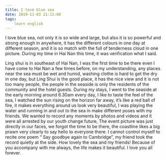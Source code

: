 ```yaml
---
title: I love blue sea
date: 2019-11-03 21:11:00
tags:
    learn english
---
```

I love blue sea, not only it is so wide and large, but
also it is so powerful and strong enough in anywhere, it has the different
colours in one day at different season, and it is so match with the full of
tenderness cloud in one picture. During my time in Hai Nan this time, it was
verification what I said.

Ling shui is in southeast of Hai Nan, I was the first
time to be there even I have come to Hai Nan a few times before, on my
understanding, any places near the sea must be wet and humid, washing clothe is
hard to get the dry in one day, but Ling Shui is the good place, it has the nice
view and it is not too many people, the people in the seaside is only the
residents of the community and the hotel guests. During my stays, I went to the
seaside at the early morning around 6.30am every day, I like to taste the feel
of the sea, I watched the sun rising on the horizon far away, it’s like a red
ball of fire, it makes everything around us look very beautiful, I was playing
the water and running in and out to the sea in make different poses with my
friends. We wanted to record any moments by photos and videos and it were all
arrested by our youth change future, The event picture was just directly in our
faces, we forgot the time to be there, the coastline likes a big prawn very
clearly to say hello to everyone there. I cannot control myself to recite one
poem “ Say goodbye again to Cambridge”, my friend took the record quietly at
the side. How lovely the sea and my friends! Because of you accompany with me
always, the life makes it beautiful. I love you all forever.